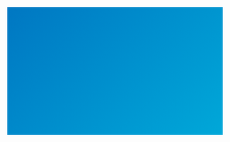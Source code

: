

<div style="background: linear-gradient(-45deg, #0077c2, #00b8e0, #00b8e0, #0077c2); background-size: 400% 400%; height: 300px; animation: 
            0% {
              background-position: 0% 50%;
            }
            50% {
              background-position: 100% 50%;
            }
            100% {
              background-position: 0% 50%;
            }
          } 15s ease infinite;">
</div>
